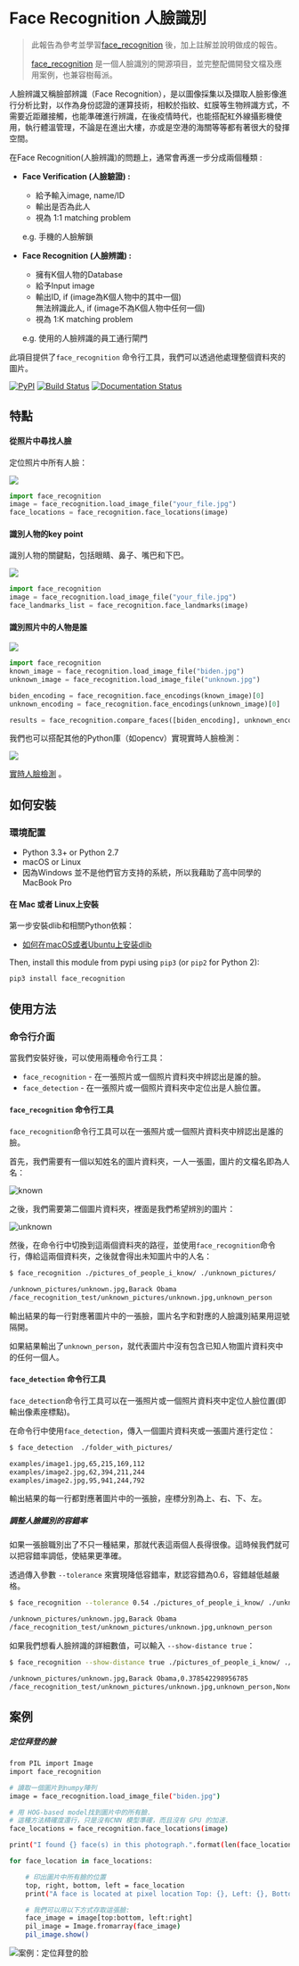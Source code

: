 # Face Recognition 人臉識別

> 此報告為參考並學習[face_recognition](https://github.com/ageitgey/face_recognition) 後，加上註解並說明做成的報告。
>
> [face_recognition](https://github.com/ageitgey/face_recognition) 是一個人臉識別的開源項目，並完整配備開發文檔及應用案例，也兼容樹莓派。

人臉辨識又稱臉部辨識（Face Recognition），是以圖像採集以及擷取人臉影像進行分析比對，以作為身份認證的運算技術，相較於指紋、虹膜等生物辨識方式，不需要近距離接觸，也能準確進行辨識，在後疫情時代，也能搭配紅外線攝影機使用，執行體溫管理，不論是在進出大樓，亦或是空港的海關等等都有著很大的發揮空間。

在Face Recognition(人臉辨識)的問題上，通常會再進一步分成兩個種類 :
- **Face Verification (人臉驗證) :** 
  - 給予輸入image, name/ID
  - 輸出是否為此人
  - 視為 1:1 matching problem
  
  e.g. 手機的人臉解鎖

- **Face Recognition (人臉辨識) :** 
  - 擁有K個人物的Database
  - 給予Input image
  - 輸出ID, if (image為K個人物中的其中一個) </br>
  無法辨識此人, if (image不為K個人物中任何一個)
  - 視為 1:K matching problem
  
  e.g. 使用的人臉辨識的員工通行閘門

此項目提供了`face_recognition` 命令行工具，我們可以透過他處理整個資料夾的圖片。

[![PyPI](https://img.shields.io/pypi/v/face_recognition.svg)](https://pypi.python.org/pypi/face_recognition)
[![Build Status](https://travis-ci.org/ageitgey/face_recognition.svg?branch=master)](https://travis-ci.org/ageitgey/face_recognition)
[![Documentation Status](https://readthedocs.org/projects/face-recognition/badge/?version=latest)](http://face-recognition.readthedocs.io/en/latest/?badge=latest)

## 特點

#### 從照片中尋找人臉

定位照片中所有人臉：

![](https://cloud.githubusercontent.com/assets/896692/23625227/42c65360-025d-11e7-94ea-b12f28cb34b4.png)

```python
import face_recognition
image = face_recognition.load_image_file("your_file.jpg")
face_locations = face_recognition.face_locations(image)
```

#### 識別人物的key point

識別人物的關鍵點，包括眼睛、鼻子、嘴巴和下巴。

![](https://cloud.githubusercontent.com/assets/896692/23625282/7f2d79dc-025d-11e7-8728-d8924596f8fa.png)

```python
import face_recognition
image = face_recognition.load_image_file("your_file.jpg")
face_landmarks_list = face_recognition.face_landmarks(image)
```



#### 識別照片中的人物是誰

![](https://cloud.githubusercontent.com/assets/896692/23625229/45e049b6-025d-11e7-89cc-8a71cf89e713.png)

```python
import face_recognition
known_image = face_recognition.load_image_file("biden.jpg")
unknown_image = face_recognition.load_image_file("unknown.jpg")

biden_encoding = face_recognition.face_encodings(known_image)[0]
unknown_encoding = face_recognition.face_encodings(unknown_image)[0]

results = face_recognition.compare_faces([biden_encoding], unknown_encoding)
```

我們也可以搭配其他的Python庫（如opencv）實現實時人臉檢測：

![](https://cloud.githubusercontent.com/assets/896692/24430398/36f0e3f0-13cb-11e7-8258-4d0c9ce1e419.gif)

 [實時人臉檢測](https://github.com/ageitgey/face_recognition/blob/master/examples/facerec_from_webcam_faster.py) 。

## 如何安裝

### 環境配置

- Python 3.3+ or Python 2.7
- macOS or Linux 
- 因為Windows 並不是他們官方支持的系統，所以我藉助了高中同學的MacBook Pro

#### 在 Mac 或者 Linux上安裝

第一步安裝dlib和相關Python依賴：

- [如何在macOS或者Ubuntu上安装dlib](https://gist.github.com/ageitgey/629d75c1baac34dfa5ca2a1928a7aeaf)

Then, install this module from pypi using `pip3` (or `pip2` for Python 2):

```bash
pip3 install face_recognition
```


## 使用方法

### 命令行介面

當我們安裝好後，可以使用兩種命令行工具：

- `face_recognition` - 在一張照片或一個照片資料夾中辨認出是誰的臉。
- `face_detection` - 在一張照片或一個照片資料夾中定位出是人臉位置。

#### `face_recognition` 命令行工具

`face_recognition`命令行工具可以在一張照片或一個照片資料夾中辨認出是誰的臉。

首先，我們需要有一個以知姓名的圖片資料夾，一人一張圖，圖片的文檔名即為人名：

![known](https://cloud.githubusercontent.com/assets/896692/23582466/8324810e-00df-11e7-82cf-41515eba704d.png)

之後，我們需要第二個圖片資料夾，裡面是我們希望辨別的圖片：

![unknown](https://cloud.githubusercontent.com/assets/896692/23582465/81f422f8-00df-11e7-8b0d-75364f641f58.png)

然後，在命令行中切換到這兩個資料夾的路徑，並使用`face_recognition`命令行，傳給這兩個資料夾，之後就會得出未知圖片中的人名：

```bash
$ face_recognition ./pictures_of_people_i_know/ ./unknown_pictures/

/unknown_pictures/unknown.jpg,Barack Obama
/face_recognition_test/unknown_pictures/unknown.jpg,unknown_person
```

輸出結果的每一行對應著圖片中的一張臉，圖片名字和對應的人臉識別結果用逗號隔開。

如果結果輸出了`unknown_person`，就代表圖片中沒有包含已知人物圖片資料夾中的任何一個人。

#### `face_detection` 命令行工具

`face_detection`命令行工具可以在一張照片或一個照片資料夾中定位人臉位置(即輸出像素座標點)。

在命令行中使用`face_detection`，傳入一個圖片資料夾或一張圖片進行定位：

```bash
$ face_detection  ./folder_with_pictures/

examples/image1.jpg,65,215,169,112
examples/image2.jpg,62,394,211,244
examples/image2.jpg,95,941,244,792
```

輸出結果的每一行都對應著圖片中的一張臉，座標分別為上、右、下、左。

##### 調整人臉識別的容錯率

如果一張臉職別出了不只一種結果，那就代表這兩個人長得很像。這時候我們就可以把容錯率調低，使結果更準確。

透過傳入參數 `--tolerance` 來實現降低容錯率，默認容錯為0.6，容錯越低越嚴格。

```bash
$ face_recognition --tolerance 0.54 ./pictures_of_people_i_know/ ./unknown_pictures/

/unknown_pictures/unknown.jpg,Barack Obama
/face_recognition_test/unknown_pictures/unknown.jpg,unknown_person
```

如果我們想看人臉辨識的詳細數值，可以輸入 `--show-distance true`：

```bash
$ face_recognition --show-distance true ./pictures_of_people_i_know/ ./unknown_pictures/

/unknown_pictures/unknown.jpg,Barack Obama,0.378542298956785
/face_recognition_test/unknown_pictures/unknown.jpg,unknown_person,None
```

## 案例
##### 定位拜登的臉
```bash
from PIL import Image
import face_recognition

# 讀取一個圖片到numpy陣列
image = face_recognition.load_image_file("biden.jpg")

# 用 HOG-based model找到圖片中的所有臉.
# 這種方法精確度還行，只是沒有CNN 模型準確，而且沒有 GPU 的加速.
face_locations = face_recognition.face_locations(image)

print("I found {} face(s) in this photograph.".format(len(face_locations)))

for face_location in face_locations:

    # 印出圖片中所有臉的位置
    top, right, bottom, left = face_location
    print("A face is located at pixel location Top: {}, Left: {}, Bottom: {}, Right: {}".format(top, left, bottom, right))

    # 我們可以用以下方式存取這張臉:
    face_image = image[top:bottom, left:right]
    pil_image = Image.fromarray(face_image)
    pil_image.show()
```
![案例：定位拜登的脸](https://upload-images.jianshu.io/upload_images/13714448-b4ce08c6ba699c5e.png?imageMogr2/auto-orient/strip%7CimageView2/2/w/1240)

